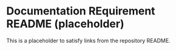 # Documentation REquirement README (placeholder)

This is a placeholder to satisfy links from the repository README.
